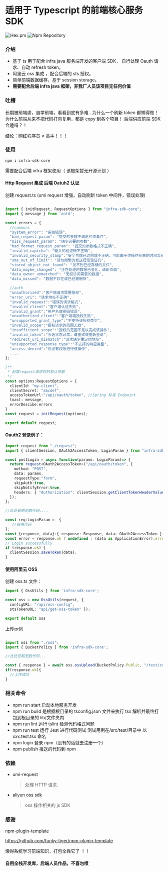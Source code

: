 # 适用于 Typescript 的前端核心服务 SDK

![Hex.pm](https://img.shields.io/hexpm/l/plug.svg)
![Npm Repository](https://raster.shields.io/npm/v/infra-sdk-core)



### 介绍

- 基于 ts 用于配合 infra java 服务端开发的客户端 SDK， 自行处理 Oauth 请求、自动 refresh token。
- 阿里云 oss 集成 ，配合后端的 sts 授权。
- 简单前端数据缓存，基于 session storage。
- **需要配合后端 infra java 框架，非我厂人员该项目无任何价值**

### 吐槽

长期被前端虐，自学前端，看看到底有多难 .
为什么一个刷新 token 都懒得做！ 
为什么前端从来不把代码打包复用，都是 copy 到各个项目！
后端供应前端 SDK 合适吗？！

结论：网红程序员 ≠ 高手！！！

### 使用

```
npm i infra-sdk-core
```

需要配合后端 infra 框架使用（ 该框架暂无开源计划 ）


#### Http Request 集成 后端 Oatuh2 认证

创建 request.ts (umi request 增强，自动刷新 token 中间件，错误处理)

```typescript

import { initRequest, RequestOptions } from "infra-sdk-core";
import { message } from 'antd';

const errors = {
  //commons
  "system_error": "系统错误",
  "bad_request_param": "提交的参数不满足约束条件",
  "miss_request_param": "缺少必要的参数",
  "bad_format_request_param": "提交的参数格式不正确",
  "invalid_captcha": "输入的验证码不正确",
  "invalid_security_stamp":"安全令牌已过期或不正确，可能由于你操作花费的时间太长",
  "sms_out_of_limit": "请勿频繁的发送短信验证码",
  "stored_object_not_found": "找不到已经存储的文件",
  "data_maybe_changed": "正在处理的数据已变化，请新页面",
  "data_owner_unmatched": "无权访问需要的数据",
  "data_missed": "数据不存在或已经被删除",

  //auth
  "unauthorized":"客户端请求需要授权",
  "error_uri": "请求地址不正确",
  "invalid_request":"错误的请求格式",
  "invalid_client":"客户端认证失败",
  "invalid_grant":"用户名或密码错误",
  "unauthorized_client":"客户端端授权失败",
  "unsupported_grant_type":"不支持该授权类型",
  "invalid_scope":"授权请求的范围无效",
  "insufficient_scope":"授权的范围不足以完成该操作",
  "invalid_token":"会话状态异常，请重试或重新登录",
  "redirect_uri_mismatch":"请求缺少重定向地址",
  "unsupported_response_type":"不支持的响应类型",
  "access_denied":"你没有权限进行该操作",
  ....
};

/**
 * 配置request请求时的默认参数
 */
const options:RequestOptions = {
  clientId: "my-client",
  clientSecret: "abcdef",
  accessTokenUrl:"/api/oauth/token", //Spring 标准 Endpoint
  toast: message,
  errorDescibe:errors
}
const request = initRequest(options);

export default request;

```

#### Oauth2 登录例子：

```typescript
import request from "./request";
import { clientSession, OAuth2AccessToken, LoginParam } from "infra-sdk-core";

const postLogin = async function(params: LoginParam)=> {
  return request<OAuth2AccessToken>("/api/oauth/token", {
    method: "POST",
    data: params,
    requestType:"form",
    skipAuth:true,
    skipNotifyError:true,
    headers: { "Authorization": clientSession.getClientTokenHeaderValue() }
  });
};

//此处省略无数代码....

const req:LoginParam =  {
   //省略代码 
};
const {response, data}:{ response: Response, data: OAuth2AccessToken } = await postLogin(req);
const error = response.ok ? undefined : (data as ApplicationError).error_description
// Login successfully
if (response.ok) {
  clientSession.saveToken(data);
}

```



#### 使用阿里云 OSS

创建 oss.ts 文件：

```typescript
import { OssUtils } from 'infra-sdk-core';

const oss = new OssUtils(request, {
  configURL: "/api/oss-config",
  stsTokenURL: "api/get-oss-token" });

export default oss

```
上传示例

```typescript

import oss from "./oss";
import { BucketPolicy } from 'infra-sdk-core';

//此处忽略无数代码...

const { response } = await oss.ossUpload(BucketPolicy.Public, "/test/xxxx.jpg", file, onUploading);
if(response.ok){
  //上传成功
}

```


### 相关命令

- npm run start 启动本地服务开发
- npm run build 是根据根目录的 tsconfig.json 文件来执行 tsx 解析并最终打包到根目录的 lib/文件夹内
- npm run lint 运行 tslint 检测代码格式问题
- npm run test 运行 Jest 进行代码测试 测试用例在/src/test/目录中 以 xxx.test.tsx 命名
- npm login 登录 npm（没有的话就去注册一个）
- npm publish 推送的代码到 npm

### 依赖

- umi-request
  > 处理 HTTP 请求.
- aliyun oss sdk
  > oss 操作相关的 js SDK

### 感谢 

npm-plugin-template 

https://github.com/funky-tiger/npm-plugin-template

懒得系统学习前端知识，打包全靠它了 ！！





#### 自用全栈开发库，后端人员作品，不喜勿喷
